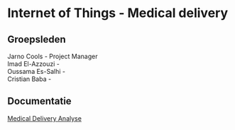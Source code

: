 # Internet of Things - Medical delivery

## Groepsleden

Jarno Cools - Project Manager  
Imad El-Azzouzi -  
Oussama Es-Salhi -  
Cristian Baba -

## Documentatie

[Medical Delivery Analyse](/doc/analyse.md)
